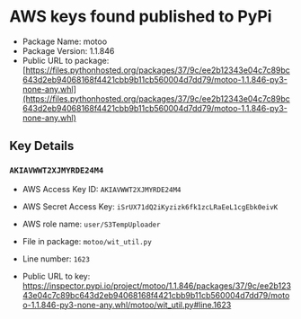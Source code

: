 # AWS keys found published to PyPi

* Package Name: motoo
* Package Version: 1.1.846
* Public URL to package: [https://files.pythonhosted.org/packages/37/9c/ee2b12343e04c7c89bc643d2eb94068168f4421cbb9b11cb560004d7dd79/motoo-1.1.846-py3-none-any.whl](https://files.pythonhosted.org/packages/37/9c/ee2b12343e04c7c89bc643d2eb94068168f4421cbb9b11cb560004d7dd79/motoo-1.1.846-py3-none-any.whl)

## Key Details

### `AKIAVWWT2XJMYRDE24M4`

* AWS Access Key ID: `AKIAVWWT2XJMYRDE24M4`
* AWS Secret Access Key: `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` 
* AWS role name: `user/S3TempUploader`
* File in package: `motoo/wit_util.py`
* Line number: `1623`

* Public URL to key: https://inspector.pypi.io/project/motoo/1.1.846/packages/37/9c/ee2b12343e04c7c89bc643d2eb94068168f4421cbb9b11cb560004d7dd79/motoo-1.1.846-py3-none-any.whl/motoo/wit_util.py#line.1623


